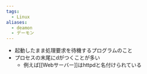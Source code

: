```yaml
---
tags:
  - Linux
aliases:
  - deamon
  - デーモン
---
```

- 起動したまま処理要求を待機するプログラムのこと
- プロセスの末尾にdがつくことが多い
	- 例えば[[Webサーバー]]はhttpdと名付けられている